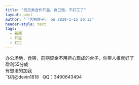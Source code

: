 ```yaml
---
title: "找兄弟合作开盘，自己做，不打工了"
layout: post
author: "「大鸭脖子」 on 2020-1-15 20:13"
header-style: text
tags:
  - 新闻
  - 开盘
  - 打工
---
```


<head></head>
<body>
  办公场地，食宿，前期资金不用担心现成的台子，你带人推就好了&nbsp;&nbsp;
 <br> 盈利55分成
 <br> 有想法的加我
 <br> 飞机@devin1818&nbsp; &nbsp;QQ：3490643494
 <br>
</body>


